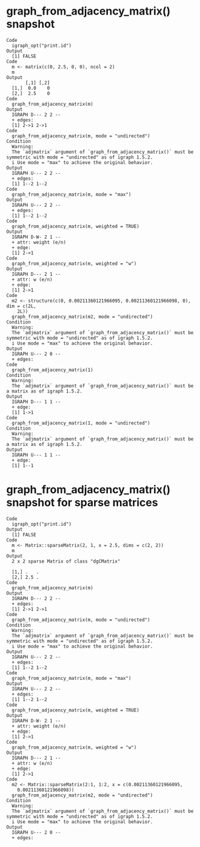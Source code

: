 # graph_from_adjacency_matrix() snapshot

    Code
      igraph_opt("print.id")
    Output
      [1] FALSE
    Code
      m <- matrix(c(0, 2.5, 0, 0), ncol = 2)
      m
    Output
           [,1] [,2]
      [1,]  0.0    0
      [2,]  2.5    0
    Code
      graph_from_adjacency_matrix(m)
    Output
      IGRAPH D--- 2 2 -- 
      + edges:
      [1] 2->1 2->1
    Code
      graph_from_adjacency_matrix(m, mode = "undirected")
    Condition
      Warning:
      The `adjmatrix` argument of `graph_from_adjacency_matrix()` must be symmetric with mode = "undirected" as of igraph 1.5.2.
      i Use mode = "max" to achieve the original behavior.
    Output
      IGRAPH U--- 2 2 -- 
      + edges:
      [1] 1--2 1--2
    Code
      graph_from_adjacency_matrix(m, mode = "max")
    Output
      IGRAPH U--- 2 2 -- 
      + edges:
      [1] 1--2 1--2
    Code
      graph_from_adjacency_matrix(m, weighted = TRUE)
    Output
      IGRAPH D-W- 2 1 -- 
      + attr: weight (e/n)
      + edge:
      [1] 2->1
    Code
      graph_from_adjacency_matrix(m, weighted = "w")
    Output
      IGRAPH D--- 2 1 -- 
      + attr: w (e/n)
      + edge:
      [1] 2->1
    Code
      m2 <- structure(c(0, 0.00211360121966095, 0.00211360121966098, 0), dim = c(2L,
        2L))
      graph_from_adjacency_matrix(m2, mode = "undirected")
    Condition
      Warning:
      The `adjmatrix` argument of `graph_from_adjacency_matrix()` must be symmetric with mode = "undirected" as of igraph 1.5.2.
      i Use mode = "max" to achieve the original behavior.
    Output
      IGRAPH U--- 2 0 -- 
      + edges:
    Code
      graph_from_adjacency_matrix(1)
    Condition
      Warning:
      The `adjmatrix` argument of `graph_from_adjacency_matrix()` must be a matrix as of igraph 1.5.2.
    Output
      IGRAPH D--- 1 1 -- 
      + edge:
      [1] 1->1
    Code
      graph_from_adjacency_matrix(1, mode = "undirected")
    Condition
      Warning:
      The `adjmatrix` argument of `graph_from_adjacency_matrix()` must be a matrix as of igraph 1.5.2.
    Output
      IGRAPH U--- 1 1 -- 
      + edge:
      [1] 1--1

# graph_from_adjacency_matrix() snapshot for sparse matrices

    Code
      igraph_opt("print.id")
    Output
      [1] FALSE
    Code
      m <- Matrix::sparseMatrix(2, 1, x = 2.5, dims = c(2, 2))
      m
    Output
      2 x 2 sparse Matrix of class "dgCMatrix"
                
      [1,] .   .
      [2,] 2.5 .
    Code
      graph_from_adjacency_matrix(m)
    Output
      IGRAPH D--- 2 2 -- 
      + edges:
      [1] 2->1 2->1
    Code
      graph_from_adjacency_matrix(m, mode = "undirected")
    Condition
      Warning:
      The `adjmatrix` argument of `graph_from_adjacency_matrix()` must be symmetric with mode = "undirected" as of igraph 1.5.2.
      i Use mode = "max" to achieve the original behavior.
    Output
      IGRAPH U--- 2 2 -- 
      + edges:
      [1] 1--2 1--2
    Code
      graph_from_adjacency_matrix(m, mode = "max")
    Output
      IGRAPH U--- 2 2 -- 
      + edges:
      [1] 1--2 1--2
    Code
      graph_from_adjacency_matrix(m, weighted = TRUE)
    Output
      IGRAPH D-W- 2 1 -- 
      + attr: weight (e/n)
      + edge:
      [1] 2->1
    Code
      graph_from_adjacency_matrix(m, weighted = "w")
    Output
      IGRAPH D--- 2 1 -- 
      + attr: w (e/n)
      + edge:
      [1] 2->1
    Code
      m2 <- Matrix::sparseMatrix(2:1, 1:2, x = c(0.00211360121966095,
        0.00211360121966098))
      graph_from_adjacency_matrix(m2, mode = "undirected")
    Condition
      Warning:
      The `adjmatrix` argument of `graph_from_adjacency_matrix()` must be symmetric with mode = "undirected" as of igraph 1.5.2.
      i Use mode = "max" to achieve the original behavior.
    Output
      IGRAPH U--- 2 0 -- 
      + edges:

